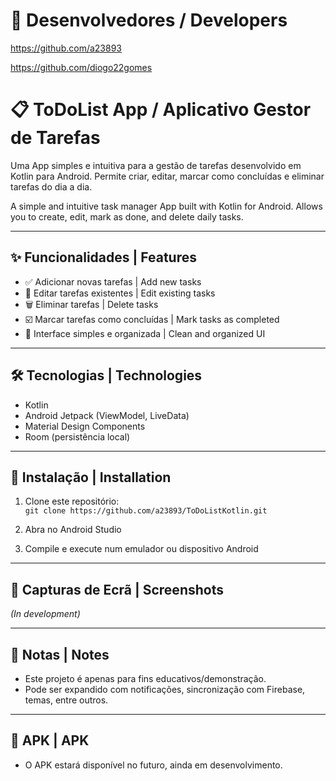 # 🪪 Desenvolvedores / Developers

https://github.com/a23893

https://github.com/diogo22gomes

# 📋 ToDoList App / Aplicativo Gestor de Tarefas

Uma App simples e intuitiva para a gestão de tarefas desenvolvido em Kotlin para Android. Permite criar, editar, marcar como concluídas e eliminar tarefas do dia a dia.

A simple and intuitive task manager App built with Kotlin for Android. Allows you to create, edit, mark as done, and delete daily tasks.

---

## ✨ Funcionalidades | Features

- ✅ Adicionar novas tarefas | Add new tasks  
- 📝 Editar tarefas existentes | Edit existing tasks  
- 🗑️ Eliminar tarefas | Delete tasks  
- ☑️ Marcar tarefas como concluídas | Mark tasks as completed  
- 📅 Interface simples e organizada | Clean and organized UI

---

## 🛠️ Tecnologias | Technologies

- Kotlin
- Android Jetpack (ViewModel, LiveData)
- Material Design Components
- Room (persistência local) 

---

## 📲 Instalação | Installation

1. Clone este repositório:  
   `git clone https://github.com/a23893/ToDoListKotlin.git`

2. Abra no Android Studio  
3. Compile e execute num emulador ou dispositivo Android

---

## 📸 Capturas de Ecrã | Screenshots

*(In development)*

---

## 📌 Notas | Notes

- Este projeto é apenas para fins educativos/demonstração.
- Pode ser expandido com notificações, sincronização com Firebase, temas, entre outros.

---

## 📱 APK | APK

- O APK estará disponível no futuro, ainda em desenvolvimento.
